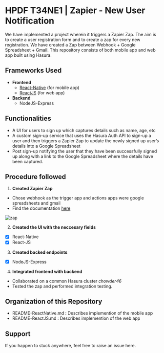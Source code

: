 # HPDF T34NE1 | Zapier - New User Notification

We have implemented a project wherein it triggers a Zapier Zap. The aim is to create a user registration form and to create a zap for every new registration. We have created a Zap between Webhook + Google Spreadsheet + Gmail. This repository consists of both mobile app and web app built using Hasura.

## Frameworks Used
- **Frontend**
  - [React-Native](https://github.com/itssan14/ZapHasura/blob/master/README-ReactNative.md) (for mobile app)
  - [ReactJS](https://github.com/itssan14/ZapHasura/blob/master/README-ReactJS.md) (for web app)
- **Backend**
  - NodeJS-Express
  
## Functionalities
- A UI for users to sign up which captures details such as name, age, etc
- A custom sign-up service that uses the Hasura Auth API to sign-up a user and then triggers a Zapier Zap to update the newly signed up user’s details into a Google Spreadsheet
- Post sign-up notifying the user that they have been successfully signed up along with a link to the Google Spreadsheet where the details have been captured.

## Procedure followed
1. **Created Zapier Zap**
  - Chose webhook as the trigger app and actions apps were google spreadsheets and gmail
  - Find the documentation [here](https://zapier.com/help/zap-creation/#creating-a-zap)
 
 ![zap](https://github.com/itssan14/ZapHasura/blob/master/readme-assets/Zaps.png)

2. **Created the UI with the neccesary fields**
  - [X] React-Native
  - [X] React-JS

3. **Created backed endpoints**
  - [X] NodeJS-Express

4. **Integrated frontend with backend**
  - Collaborated on a common Hasura cluster *chowder46*
  - Tested the zap and performed integration testing.

## Organization of this Repository
  - README-ReactNative.md : Describes implemention of the mobile app 
  - README-ReactJS.md : Describes implemention of the web app

## Support
If you happen to stuck anywhere, feel free to raise an issue here.
